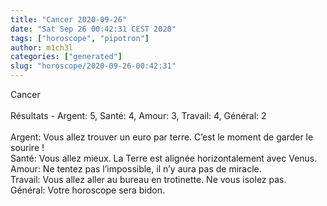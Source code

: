 ```yaml
---
title: "Cancer 2020-09-26"
date: "Sat Sep 26 00:42:31 CEST 2020"
tags: ["horoscope", "pipotron"]
author: m1ch3l
categories: ["generated"]
slug: "horoscope/2020-09-26-00:42:31"
---
```


Cancer<br>
<br>
Résultats - Argent: 5, Santé: 4, Amour: 3, Travail: 4, Général: 2<br>
<br>
Argent:  Vous allez trouver un euro par terre. C’est le moment de garder le sourire !<br>
Santé:   Vous allez mieux. La Terre est alignée horizontalement avec Venus.<br>
Amour:   Ne tentez pas l’impossible, il n’y aura pas de miracle. <br>
Travail: Vous allez aller au bureau en trotinette. Ne vous isolez pas.<br>
Général: Votre horoscope sera bidon.<br>
